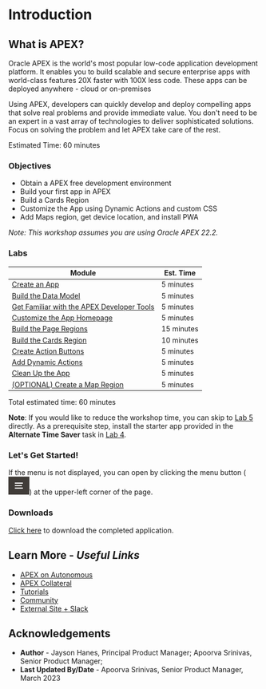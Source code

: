 # Introduction

## **What is APEX?**
Oracle APEX is the world's most popular low-code application development platform. It enables you to build scalable and secure enterprise apps with world-class features 20X faster with 100X less code. These apps can be deployed anywhere - cloud or on-premises

Using APEX, developers can quickly develop and deploy compelling apps that solve real problems and provide immediate value. You don't need to be an expert in a vast array of technologies to deliver sophisticated solutions. Focus on solving the problem and let APEX take care of the rest.

Estimated Time: 60 minutes

### Objectives

* Obtain a APEX free development environment
* Build your first app in APEX
* Build a Cards Region
* Customize the App using Dynamic Actions and custom CSS
* Add Maps region, get device location, and install PWA

*Note: This workshop assumes you are using Oracle APEX 22.2.*

### Labs

| Module | Est. Time |
| --- | --- |
| [Create an App](?lab=1-create-the-app) | 5 minutes |
| [Build the Data Model](?lab=2-build-data-model) | 5 minutes |
| [Get Familiar with the APEX Developer Tools](?lab=3-familiarize-with-devtools) | 5 minutes |
| [Customize the App Homepage](?lab=4-customize-app-homepage) | 5 minutes |
| [Build the Page Regions](?lab=5-build-page-region) | 15 minutes |
| [Build the Cards Region](?lab=6-build-cards-region) | 10 minutes |
| [Create Action Buttons](?lab=7-customize-the-card) | 5 minutes |
| [Add Dynamic Actions](?lab=8-add-reaction-button) | 5 minutes |
| [Clean Up the App](?lab=9-clean-up-the-app) | 5 minutes |
| [(OPTIONAL) Create a Map Region](?lab=11-get-device-location) | 5 minutes |
Total estimated time: 60 minutes

**Note**: If you would like to reduce the workshop time, you can skip to [Lab 5](?lab=5-build-page-region) directly. As a prerequisite step, install the starter app provided in the **Alternate Time Saver** task in [Lab 4](?lab=4-customize-app-homepage).

### **Let's Get Started!**

If the menu is not displayed, you can open by clicking the menu button (![Menu icon](images/menu-button.png)) at the upper-left corner of the page.

### Downloads

[Click here](files/APEX_Social_Media_HOL_FINAL.zip) to download the completed application.

## Learn More - *Useful Links*

- [APEX on Autonomous](https://apex.oracle.com/autonomous)
- [APEX Collateral](https://www.oracle.com/database/technologies/appdev/apex/collateral.html)
- [Tutorials](https://apex.oracle.com/en/learn/tutorials)
- [Community](https://apex.oracle.com/community)
- [External Site + Slack](http://apex.world)

## **Acknowledgements**

 - **Author** - Jayson Hanes, Principal Product Manager; Apoorva Srinivas, Senior Product Manager; 
 - **Last Updated By/Date** - Apoorva Srinivas, Senior Product Manager, March 2023